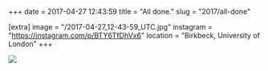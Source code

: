 +++
date = 2017-04-27 12:43:59
title = "All done."
slug = "2017/all-done"

[extra]
image = "/2017-04-27_12-43-59_UTC.jpg"
instagram = "https://instagram.com/p/BTY6TfDhVx6"
location = "Birkbeck, University of London"
+++

<img src="/2017-04-27_12-43-59_UTC.jpg" />
